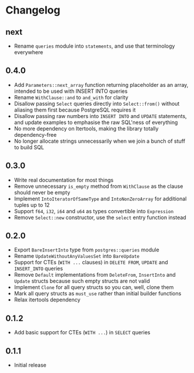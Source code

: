# Changelog

next
----

- Rename `queries` module into `statements`, and use that terminology everywhere

0.4.0
-----

- Add `Parameters::next_array` function returning placeholder as an array, intended to be used with INSERT INTO queries
- Rename `WithClause::and` to `and_with` for clarity
- Disallow passing `Select` queries directly into `Select::from()` without aliasing them first because PostgreSQL requires it
- Disallow passing raw numbers into `INSERT INTO` and `UPDATE` statements, and update examples to emphasise the raw SQL'ness of everything
- No more dependency on Itertools, making the library totally dependency-free
- No longer allocate strings unnecessarily when we join a bunch of stuff to build SQL

0.3.0
-----

- Write real documentation for most things
- Remove unnecessary `is_empty` method from `WithClause` as the clause should never be empty
- Implement `IntoIteratorOfSameType` and `IntoNonZeroArray` for additional tuples up to 12
- Support `f64`, `i32`, `i64` and `u64` as types convertible into `Expression`
- Remove `Select::new` constructor, use the `select` entry function instead

0.2.0
-----

- Export `BareInsertInto` type from `postgres::queries` module
- Rename `UpdateWithoutAnyValuesSet` into `BareUpdate`
- Support for CTEs (`WITH ...` clauses) in `DELETE FROM`, `UPDATE` and `INSERT_INTO` queries
- Remove `Default` implementations from `DeleteFrom`, `InsertInto` and `Update` structs because such empty structs are not valid
- Implement `Clone` for all query structs so you can, well, clone them
- Mark all query structs as `must_use` rather than initial builder functions
- Relax itertools dependency

0.1.2
-----

- Add basic support for CTEs (`WITH ...`) in `SELECT` queries

0.1.1
-----

- Initial release
